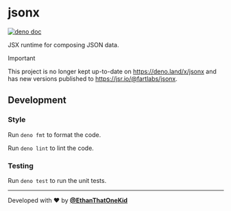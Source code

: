 # jsonx

[![deno doc](https://doc.deno.land/badge.svg)](https://deno.land/x/jsonx)

JSX runtime for composing JSON data.

> [!IMPORTANT]
>
> This project is no longer kept up-to-date on <https://deno.land/x/jsonx> and
> has new versions published to <https://jsr.io/@fartlabs/jsonx>.

## Development

### Style

Run `deno fmt` to format the code.

Run `deno lint` to lint the code.

### Testing

Run `deno test` to run the unit tests.

---

Developed with ❤️ by [**@EthanThatOneKid**](https://etok.codes/)
